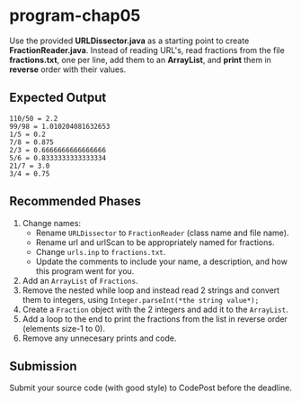 # program-chap05

Use the provided **URLDissector.java** as a starting point to create **FractionReader.java**. Instead of reading URL's, read fractions from the file  **fractions.txt**, one per line, add them to an **ArrayList**, and **print** them in **reverse** order with their values.

## Expected Output
```
110/50 = 2.2
99/98 = 1.010204081632653
1/5 = 0.2
7/8 = 0.875
2/3 = 0.6666666666666666
5/6 = 0.8333333333333334
21/7 = 3.0
3/4 = 0.75
```
## Recommended Phases
1. Change names:
   * Rename ```URLDissector``` to ```FractionReader``` (class name and file name).
   * Rename url and urlScan to be appropriately named for fractions.
   * Change ```urls.inp``` to ```fractions.txt```.
   * Update the comments to include your name, a description, and how this program went for you.
2. Add an ```ArrayList``` of ```Fractions```.
3. Remove the nested while loop and instead read 2 strings and convert them to integers, using ```Integer.parseInt(*the string value*);```
4. Create a ```Fraction``` object with the 2 integers and add it to the ```ArrayList```.
5. Add a loop to the end to print the fractions from the list in reverse order (elements size-1 to 0).
6. Remove any unnecesary prints and code.

## Submission
Submit your source code (with good style) to CodePost before the deadline.

